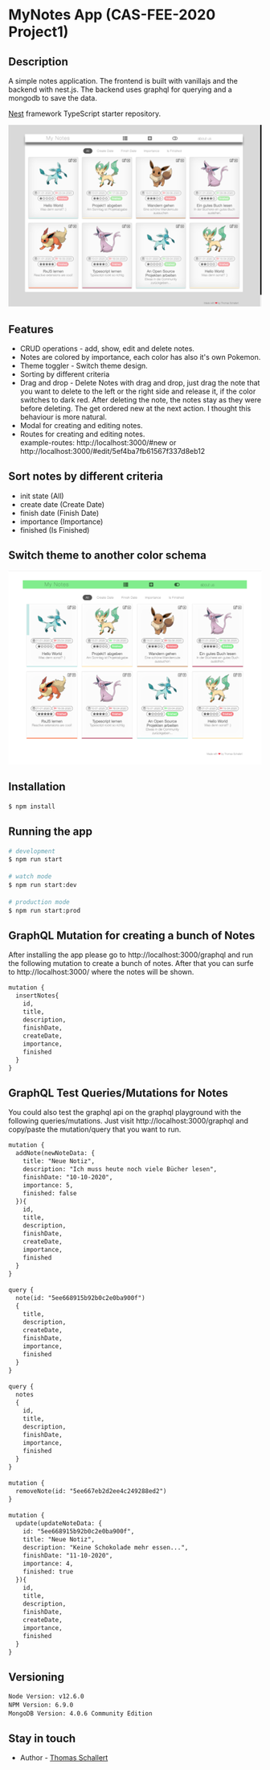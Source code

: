 # MyNotes App (CAS-FEE-2020 Project1)

## Description

A simple notes application. The frontend is built with vanillajs and the backend with nest.js. The backend uses graphql for querying and a mongodb to save the data.

[Nest](https://github.com/nestjs/nest) framework TypeScript starter repository.

<p align="center">
  <img src="client/images/screenshot-theme-grey.png" alt="CAS-FEE-2020">
</p>

## Features
* CRUD operations - add, show, edit and delete notes.
* Notes are colored by importance, each color has also it's own Pokemon.
* Theme toggler - Switch theme design.
* Sorting by different criteria
* Drag and drop - Delete Notes with drag and drop, just drag the note that you want to delete to the left or the right side and release it, if the color switches to dark red. After deleting the note, the notes stay as they were before deleting. The get ordered new at the next action. I thought this behaviour is more natural.
* Modal for creating and editing notes.
* Routes for creating and editing notes.\
example-routes: http://localhost:3000/#new or http://localhost:3000/#edit/5ef4ba7fb61567f337d8eb12

## Sort notes by different criteria
* init state (All)
* create date (Create Date)
* finish date (Finish Date)
* importance (Importance)
* finished (Is Finished)

## Switch theme to another color schema

<p align="center">
  <img src="client/images/screenshot-theme-green.png" alt="CAS-FEE-2020">
</p>

## Installation

```bash
$ npm install
```

## Running the app

```bash
# development
$ npm run start

# watch mode
$ npm run start:dev

# production mode
$ npm run start:prod
```

## GraphQL Mutation for creating a bunch of Notes

After installing the app please go to http://localhost:3000/graphql and run the following mutation to create a bunch of notes. After that you can surfe to http://localhost:3000/ where the notes will be shown.

```
mutation {
  insertNotes{
    id,
    title,
    description,
    finishDate,
    createDate,
    importance,
    finished
  }
}
```

## GraphQL Test Queries/Mutations for Notes

You could also test the graphql api on the graphql playground with the following queries/mutations. Just visit http://localhost:3000/graphql and copy/paste the mutation/query that you want to run.

```
mutation {
  addNote(newNoteData: {
  	title: "Neue Notiz",
    description: "Ich muss heute noch viele Bücher lesen",
    finishDate: "10-10-2020",
    importance: 5,
    finished: false
  }){
    id,
    title,
    description,
    finishDate,
    createDate,
    importance,
    finished
  }
}

query {
  note(id: "5ee668915b92b0c2e0ba900f")
  {
    title,
    description,
    createDate,
    finishDate,
    importance,
    finished
  }
}

query {
  notes
  {
    id,
    title,
    description,
    finishDate,
    importance,
    finished
  }
}

mutation {
  removeNote(id: "5ee667eb2d2ee4c249288ed2")
}

mutation {
  update(updateNoteData: {
    id: "5ee668915b92b0c2e0ba900f",
  	title: "Neue Notiz",
    description: "Keine Schokolade mehr essen...",
    finishDate: "11-10-2020",
    importance: 4,
    finished: true
  }){
    id,
    title,
    description,
    finishDate,
    createDate,
    importance,
    finished
  }
}
```

## Versioning

```sh
Node Version: v12.6.0
NPM Version: 6.9.0
MongoDB Version: 4.0.6 Community Edition
```

## Stay in touch

- Author - [Thomas Schallert](https://github.com/tomschall/)
